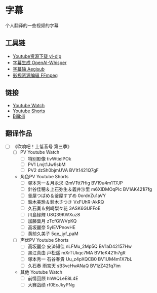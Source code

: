 # 字幕

个人翻译的一些视频的字幕

## 工具链

- [Youtube资源下载 yl-dlp](https://github.com/yt-dlp/yt-dlp)
- [字幕生成 OpenAI-Whisper](https://github.com/ggerganov/whisper.cpp)
- [字幕轴 Aegisub](https://github.com/arch1t3cht/Aegisub)
- [影视资源编辑 FFmpeg](https://github.com/FFmpeg/FFmpeg)

## 链接

- [Youtube Watch](https://www.youtube.com/watch?v=)
- [Youtube Shorts](https://www.youtube.com/shorts/)
- [Bilibili](https://www.bilibili.com/video/)

## 翻译作品


- [ ] 《吹响吧！上低音号 第三季》
  - [ ] PV Youtube Watch
    - [ ] 特别影像 tivWtieIPOk
    - [ ] PV1 Lmjt1Jw9sbM
    - [ ] PV2 dzSh0bjmUVA BV1t1421Q7gF

  - 角色PV Youtube Shorts
    - [ ] 塚本秀一＆月永求 i2mVTtt7Hig BV19u4m1T7JP
    - [ ] 針谷佳穂＆上石弥生＆義井沙里 m6XlDMOqPIc BV1AK421i7fg
    - [ ] 釜屋つばめ＆釜屋すずめ 0ordnZu1aVY
    - [ ] 鈴木美玲＆鈴木さつき VxFUhR-AkRQ
    - [ ] 久石奏＆剣崎梨々花 3ASK6GUFFoE
    - [ ] 川島緑輝 U8Q39KWXuz8
    - [ ] 加藤葉月 zTcfGiWVpKQ
    - [ ] 高坂麗奈 5yIEVPnovHE
    - [ ] 黄前久美子 5qe_jyf_paM
    
  - [ ] 声优PV Youtube Shorts
    - [ ] 高坂麗奈 安済知佳 nLFMu_2Mp5Q BV1aD42157Hw
    - [ ] 黒江真由 戸松遥 mXrTUkqc7MA BV1eK421h7gR
    - [ ] 塚本秀一 石谷春貴 Uu_z4pXQCB0 BV1UM4m1X7bL
    - [ ] 久石奏 雨宮天 sB3vcHwANaQ BV1zZ421q7im
  - 其他 Youtube Watch
    - [ ] 前情回顾 hhWQLeE8L4E
    - [ ] 大赛战绩 rf0EcJkyPNg

